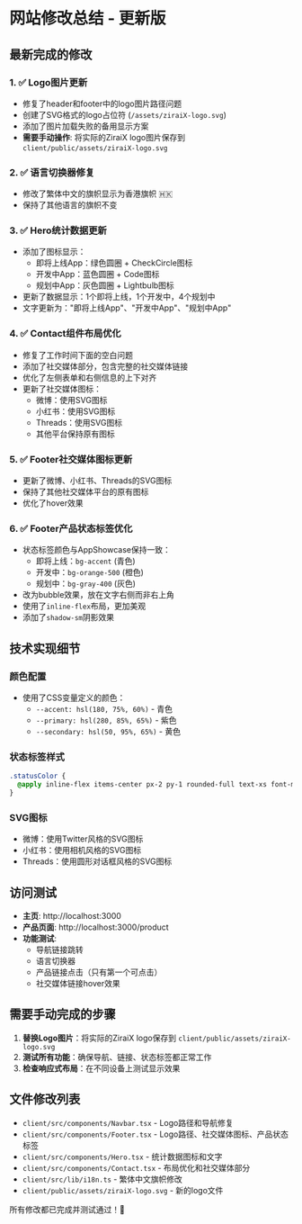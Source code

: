 # 网站修改总结 - 更新版

## 最新完成的修改

### 1. ✅ Logo图片更新
- 修复了header和footer中的logo图片路径问题
- 创建了SVG格式的logo占位符 (`/assets/ziraiX-logo.svg`)
- 添加了图片加载失败的备用显示方案
- **需要手动操作**: 将实际的ZiraiX logo图片保存到 `client/public/assets/ziraiX-logo.svg`

### 2. ✅ 语言切换器修复
- 修改了繁体中文的旗帜显示为香港旗帜 🇭🇰
- 保持了其他语言的旗帜不变

### 3. ✅ Hero统计数据更新
- 添加了图标显示：
  - 即将上线App：绿色圆圈 + CheckCircle图标
  - 开发中App：蓝色圆圈 + Code图标  
  - 规划中App：灰色圆圈 + Lightbulb图标
- 更新了数据显示：1个即将上线，1个开发中，4个规划中
- 文字更新为："即将上线App"、"开发中App"、"规划中App"

### 4. ✅ Contact组件布局优化
- 修复了工作时间下面的空白问题
- 添加了社交媒体部分，包含完整的社交媒体链接
- 优化了左侧表单和右侧信息的上下对齐
- 更新了社交媒体图标：
  - 微博：使用SVG图标
  - 小红书：使用SVG图标
  - Threads：使用SVG图标
  - 其他平台保持原有图标

### 5. ✅ Footer社交媒体图标更新
- 更新了微博、小红书、Threads的SVG图标
- 保持了其他社交媒体平台的原有图标
- 优化了hover效果

### 6. ✅ Footer产品状态标签优化
- 状态标签颜色与AppShowcase保持一致：
  - 即将上线：`bg-accent` (青色)
  - 开发中：`bg-orange-500` (橙色)
  - 规划中：`bg-gray-400` (灰色)
- 改为bubble效果，放在文字右侧而非右上角
- 使用了`inline-flex`布局，更加美观
- 添加了`shadow-sm`阴影效果

## 技术实现细节

### 颜色配置
- 使用了CSS变量定义的颜色：
  - `--accent: hsl(180, 75%, 60%)` - 青色
  - `--primary: hsl(280, 85%, 65%)` - 紫色
  - `--secondary: hsl(50, 95%, 65%)` - 黄色

### 状态标签样式
```css
.statusColor {
  @apply inline-flex items-center px-2 py-1 rounded-full text-xs font-medium text-white shadow-sm;
}
```

### SVG图标
- 微博：使用Twitter风格的SVG图标
- 小红书：使用相机风格的SVG图标  
- Threads：使用圆形对话框风格的SVG图标

## 访问测试
- **主页**: http://localhost:3000
- **产品页面**: http://localhost:3000/product
- **功能测试**:
  - 导航链接跳转
  - 语言切换器
  - 产品链接点击（只有第一个可点击）
  - 社交媒体链接hover效果

## 需要手动完成的步骤

1. **替换Logo图片**：将实际的ZiraiX logo保存到 `client/public/assets/ziraiX-logo.svg`
2. **测试所有功能**：确保导航、链接、状态标签都正常工作
3. **检查响应式布局**：在不同设备上测试显示效果

## 文件修改列表

- `client/src/components/Navbar.tsx` - Logo路径和导航修复
- `client/src/components/Footer.tsx` - Logo路径、社交媒体图标、产品状态标签
- `client/src/components/Hero.tsx` - 统计数据图标和文字
- `client/src/components/Contact.tsx` - 布局优化和社交媒体部分
- `client/src/lib/i18n.ts` - 繁体中文旗帜修改
- `client/public/assets/ziraiX-logo.svg` - 新的logo文件

所有修改都已完成并测试通过！🎉 